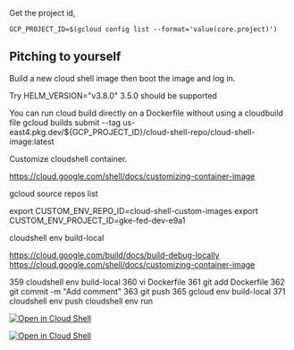 Get the project id,

    GCP_PROJECT_ID=$(gcloud config list --format='value(core.project)')



## Pitching to yourself
Build a new cloud shell image then boot the image and log in.

Try HELM_VERSION="v3.8.0"
3.5.0 should be supported


You can run cloud build directly on a Dockerfile without using a cloudbuild file
    gcloud builds submit --tag us-east4.pkg.dev/${GCP_PROJECT_ID}/cloud-shell-repo/cloud-shell-image:latest


Customize cloudshell container.

  https://cloud.google.com/shell/docs/customizing-container-image


  gcloud source repos list

  export CUSTOM_ENV_REPO_ID=cloud-shell-custom-images
  export CUSTOM_ENV_PROJECT_ID=gke-fed-dev-e9a1

  cloudshell env build-local

https://cloud.google.com/build/docs/build-debug-locally
https://cloud.google.com/shell/docs/customizing-container-image

  359  cloudshell env build-local
  360  vi Dockerfile
  361  git add Dockerfile
  362  git commit -m "Add comment"
  363  git push
  365  gcloud env build-local
  371  cloudshell env push
       cloudshell env run


[![Open in Cloud Shell](https://gstatic.com/cloudssh/images/open-btn.svg)](https://shell.cloud.google.com/cloudshell/editor?cloudshell_git_repo=https://github.com/flannon/gcp-cloud-shell.git/+/master:)

[![Open in Cloud Shell](https://gstatic.com/cloudssh/images/open-btn.svg)](https://shell.cloud.google.com/cloudshell/editor?git_repo=https://github.com/flannon/gcp-cloud-shell.git/+/master:)
